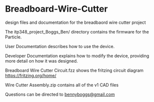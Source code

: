 # Breadboard-Wire-Cutter
design files and documentation for the breadbaord wire cutter project

The itp348_project_Boggs_Ben/ directory contains the firmware for the Particle.

User Documentation describes how to use the device.

Developer Documentation explains how to modify the device, providing more detail on how it was designed.

Breadboard Wire Cutter Circuit.fzz shows the fritzing circuit diagram https://fritzing.org/home/

Wire Cutter Assembly.zip contains all of the v1 CAD files

Questions can be directed to bennyboggs@gmail.com
